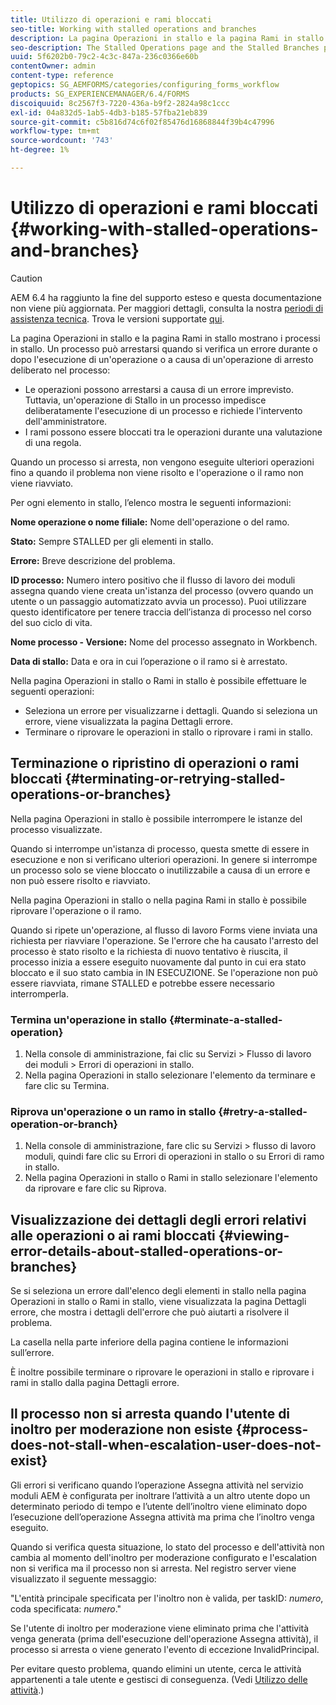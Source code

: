 ```yaml
---
title: Utilizzo di operazioni e rami bloccati
seo-title: Working with stalled operations and branches
description: La pagina Operazioni in stallo e la pagina Rami in stallo mostrano i processi in stallo.
seo-description: The Stalled Operations page and the Stalled Branches page show the processes that have stalled.
uuid: 5f6202b0-79c2-4c3c-847a-236c0366e60b
contentOwner: admin
content-type: reference
geptopics: SG_AEMFORMS/categories/configuring_forms_workflow
products: SG_EXPERIENCEMANAGER/6.4/FORMS
discoiquuid: 8c2567f3-7220-436a-b9f2-2824a98c1ccc
exl-id: 04a832d5-1ab5-4db3-b185-57fba21eb839
source-git-commit: c5b816d74c6f02f85476d16868844f39b4c47996
workflow-type: tm+mt
source-wordcount: '743'
ht-degree: 1%

---
```


# Utilizzo di operazioni e rami bloccati {#working-with-stalled-operations-and-branches}

>[!CAUTION]
>
>AEM 6.4 ha raggiunto la fine del supporto esteso e questa documentazione non viene più aggiornata. Per maggiori dettagli, consulta la nostra [periodi di assistenza tecnica](https://helpx.adobe.com/it/support/programs/eol-matrix.html). Trova le versioni supportate [qui](https://experienceleague.adobe.com/docs/).

La pagina Operazioni in stallo e la pagina Rami in stallo mostrano i processi in stallo. Un processo può arrestarsi quando si verifica un errore durante o dopo l&#39;esecuzione di un&#39;operazione o a causa di un&#39;operazione di arresto deliberato nel processo:

* Le operazioni possono arrestarsi a causa di un errore imprevisto. Tuttavia, un&#39;operazione di Stallo in un processo impedisce deliberatamente l&#39;esecuzione di un processo e richiede l&#39;intervento dell&#39;amministratore.
* I rami possono essere bloccati tra le operazioni durante una valutazione di una regola.

Quando un processo si arresta, non vengono eseguite ulteriori operazioni fino a quando il problema non viene risolto e l&#39;operazione o il ramo non viene riavviato.

Per ogni elemento in stallo, l’elenco mostra le seguenti informazioni:

**Nome operazione o nome filiale:** Nome dell&#39;operazione o del ramo.

**Stato:** Sempre STALLED per gli elementi in stallo.

**Errore:** Breve descrizione del problema.

**ID processo:** Numero intero positivo che il flusso di lavoro dei moduli assegna quando viene creata un&#39;istanza del processo (ovvero quando un utente o un passaggio automatizzato avvia un processo). Puoi utilizzare questo identificatore per tenere traccia dell’istanza di processo nel corso del suo ciclo di vita.

**Nome processo - Versione:** Nome del processo assegnato in Workbench.

**Data di stallo:** Data e ora in cui l’operazione o il ramo si è arrestato.

Nella pagina Operazioni in stallo o Rami in stallo è possibile effettuare le seguenti operazioni:

* Seleziona un errore per visualizzarne i dettagli. Quando si seleziona un errore, viene visualizzata la pagina Dettagli errore.
* Terminare o riprovare le operazioni in stallo o riprovare i rami in stallo.

## Terminazione o ripristino di operazioni o rami bloccati {#terminating-or-retrying-stalled-operations-or-branches}

Nella pagina Operazioni in stallo è possibile interrompere le istanze del processo visualizzate.

Quando si interrompe un&#39;istanza di processo, questa smette di essere in esecuzione e non si verificano ulteriori operazioni. In genere si interrompe un processo solo se viene bloccato o inutilizzabile a causa di un errore e non può essere risolto e riavviato.

Nella pagina Operazioni in stallo o nella pagina Rami in stallo è possibile riprovare l&#39;operazione o il ramo.

Quando si ripete un&#39;operazione, al flusso di lavoro Forms viene inviata una richiesta per riavviare l&#39;operazione. Se l&#39;errore che ha causato l&#39;arresto del processo è stato risolto e la richiesta di nuovo tentativo è riuscita, il processo inizia a essere eseguito nuovamente dal punto in cui era stato bloccato e il suo stato cambia in IN ESECUZIONE. Se l&#39;operazione non può essere riavviata, rimane STALLED e potrebbe essere necessario interromperla.

### Termina un&#39;operazione in stallo {#terminate-a-stalled-operation}

1. Nella console di amministrazione, fai clic su Servizi > Flusso di lavoro dei moduli > Errori di operazioni in stallo.
1. Nella pagina Operazioni in stallo selezionare l&#39;elemento da terminare e fare clic su Termina.

### Riprova un&#39;operazione o un ramo in stallo {#retry-a-stalled-operation-or-branch}

1. Nella console di amministrazione, fare clic su Servizi > flusso di lavoro moduli, quindi fare clic su Errori di operazioni in stallo o su Errori di ramo in stallo.
1. Nella pagina Operazioni in stallo o Rami in stallo selezionare l&#39;elemento da riprovare e fare clic su Riprova.

## Visualizzazione dei dettagli degli errori relativi alle operazioni o ai rami bloccati {#viewing-error-details-about-stalled-operations-or-branches}

Se si seleziona un errore dall&#39;elenco degli elementi in stallo nella pagina Operazioni in stallo o Rami in stallo, viene visualizzata la pagina Dettagli errore, che mostra i dettagli dell&#39;errore che può aiutarti a risolvere il problema.

La casella nella parte inferiore della pagina contiene le informazioni sull’errore.

È inoltre possibile terminare o riprovare le operazioni in stallo e riprovare i rami in stallo dalla pagina Dettagli errore.

## Il processo non si arresta quando l&#39;utente di inoltro per moderazione non esiste {#process-does-not-stall-when-escalation-user-does-not-exist}

Gli errori si verificano quando l’operazione Assegna attività nel servizio moduli AEM è configurata per inoltrare l’attività a un altro utente dopo un determinato periodo di tempo e l’utente dell’inoltro viene eliminato dopo l’esecuzione dell’operazione Assegna attività ma prima che l’inoltro venga eseguito.

Quando si verifica questa situazione, lo stato del processo e dell&#39;attività non cambia al momento dell&#39;inoltro per moderazione configurato e l&#39;escalation non si verifica ma il processo non si arresta. Nel registro server viene visualizzato il seguente messaggio:

&quot;L&#39;entità principale specificata per l&#39;inoltro non è valida, per taskID: *numero*, coda specificata: *numero*.&quot;

Se l&#39;utente di inoltro per moderazione viene eliminato prima che l&#39;attività venga generata (prima dell&#39;esecuzione dell&#39;operazione Assegna attività), il processo si arresta o viene generato l&#39;evento di eccezione InvalidPrincipal.

Per evitare questo problema, quando elimini un utente, cerca le attività appartenenti a tale utente e gestisci di conseguenza. (Vedi [Utilizzo delle attività](/help/forms/using/admin-help/tasks.md#working-with-tasks).)
